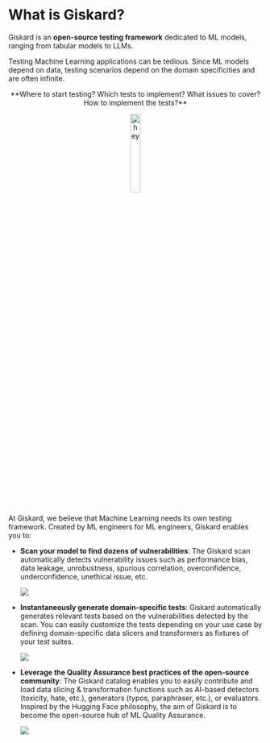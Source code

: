 # What is Giskard?

Giskard is an **open-source testing framework** dedicated to ML models, ranging from tabular models to LLMs.

Testing Machine Learning applications can be tedious. Since ML models depend on data, testing scenarios depend on the domain specificities and are often infinite. 

<p align="center">
**Where to start testing? Which tests to implement? What issues to cover? How to implement the tests?**
</p>

<p align="center">
  <img src="https://giskard.readthedocs.io/en/latest/_images/hey.png" alt="hey" width="20%">
</p>

At Giskard, we believe that Machine Learning needs its own testing framework. Created by ML engineers for ML engineers, Giskard enables you to:

- **Scan your model to find dozens of vulnerabilities**: The Giskard scan automatically detects vulnerability issues such as performance bias, data leakage, unrobustness, spurious correlation, overconfidence, underconfidence, unethical issue, etc.

  ![](/_static/scan_example.png)
- **Instantaneously generate domain-specific tests**: Giskard automatically generates relevant tests based on the vulnerabilities detected by the scan. You can easily customize the tests depending on your use case by defining domain-specific data slicers and transformers as fixtures of your test suites.

  ![](/_static/test_suite_example.png)
- **Leverage the Quality Assurance best practices of the open-source community**: The Giskard catalog enables you to easily contribute and load data slicing & transformation functions such as AI-based detectors (toxicity, hate, etc.), generators (typos, paraphraser, etc.), or evaluators. Inspired by the Hugging Face philosophy, the aim of Giskard is to become the open-source hub of ML Quality Assurance.

  ![](/_static/catalog_example.png)
